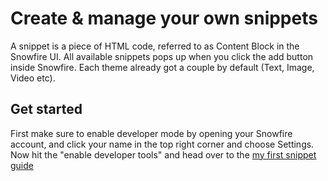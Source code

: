 Create & manage your own snippets
=================================

A snippet is a piece of HTML code, referred to as Content Block in the Snowfire UI. All available snippets pops up when you click the add button inside Snowfire. Each theme already got a couple by default (Text, Image, Video etc).

Get started
-----------
First make sure to enable developer mode by opening your Snowfire account, and click your name in the top right corner and choose Settings. Now hit the "enable developer tools" and head over to the [my first snippet guide](https://github.com/emilsundberg/sf_editor_snippet/blob/master/guides/my_first_snippet.md)


